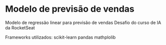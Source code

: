 # Modelo de previsão de vendas

Modelo de regressão linear para previsão de vendas
Desafio do curso de IA da RocketSeat

Frameworks utilizados:
scikit-learn
pandas
mathplolib
